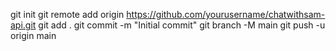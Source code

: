 git init
git remote add origin https://github.com/yourusername/chatwithsam-api.git
git add .
git commit -m "Initial commit"
git branch -M main
git push -u origin main
